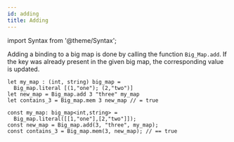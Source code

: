 ```yaml
---
id: adding
title: Adding
---
```


import Syntax from '@theme/Syntax';

Adding a binding to a big map is done by calling the function
`Big_Map.add`. If the key was already present in the given big map,
the corresponding value is updated.

<Syntax syntax="cameligo">

```cameligo group=big_map_adding
let my_map : (int, string) big_map =
  Big_map.literal [(1,"one"); (2,"two")]
let new_map = Big_map.add 3 "three" my_map
let contains_3 = Big_map.mem 3 new_map // = true
```

</Syntax>

<Syntax syntax="jsligo">

```jsligo group=big_map_adding
const my_map: big_map<int,string> =
  Big_map.literal([[1,"one"],[2,"two"]]);
const new_map = Big_map.add(3, "three", my_map);
const contains_3 = Big_map.mem(3, new_map); // == true
```

</Syntax>
